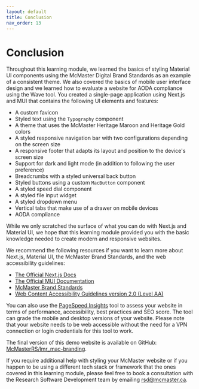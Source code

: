 ```yaml
---
layout: default
title: Conclusion
nav_order: 13
---
```


# Conclusion

Throughout this learning module, we learned the basics of styling Material UI components using the McMaster Digital Brand Standards as an example of a consistent theme. We also covered the basics of mobile user interface design and we learned how to evaluate a website for AODA compliance using the Wave tool. You created a single-page application using Next.js and MUI that contains the following UI elements and features:
- A custom favicon
- Styled text using the `Typography` component
- A theme that uses the McMaster Heritage Maroon and Heritage Gold colors
- A styled responsive navigation bar with two configurations depending on the screen size
-  A responsive footer that adapts its layout and position to the device's screen size
- Support for dark and light mode (in addition to following the user preference)
- Breadcrumbs with a styled universal back button
- Styled buttons using a custom `MacButton` component
- A styled speed dial component
- A styled file input widget
- A styled dropdown menu
- Vertical tabs that make use of a drawer on mobile devices
- AODA compliance

While we only scratched the surface of what you can do with Next.js and Material UI, we hope that this learning module provided you with the basic knowledge needed to create modern and responsive websites. 

We recommend the following resources if you want to learn more about Next.js, Material UI, the McMaster Brand Standards, and the web accessibility guidelines:
- [The Official Next.js Docs](https://nextjs.org/docs)
- [The Official MUI Documentation](https://mui.com/material-ui/getting-started/overview/)
- [McMaster Brand Standards](https://brand.mcmaster.ca/)
- [Web Content Accessibility Guidelines version 2.0 (Level AA)](https://www.w3.org/WAI/WCAG21/quickref/)

You can also use the [PageSpeed Insights](https://pagespeed.web.dev/) tool to assess your website in terms of performance, accessibility, best practices and SEO score. The tool can grade the mobile and desktop versions of your website. Please note that your website needs to be web accessible without the need for a VPN connection or login credentials for this tool to work. 

The final version of this demo website is available on GitHub: [McMasterRS/lmr_mac-branding](https://github.com/McMasterRS/lmr_mac-branding).

If you require additional help with styling your McMaster website or if you happen to be using a different tech stack or framework that the ones covered in this learning module, please feel free to book a consultation with the Research Software Development team by emailing [rsd@mcmaster.ca](mailto:rsd@mcmaster.ca).